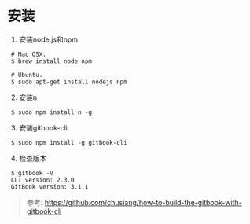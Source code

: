 # 安装
1.  安装node.js和npm

```
 # Mac OSX.
 $ brew install node npm

 # Ubuntu.
 $ sudo apt-get install nodejs npm
```
2.  安装n
```
 $ sudo npm install n -g
```
3. 安装gitbook-cli
```
 $ sudo npm install -g gitbook-cli
```
4. 检查版本
```
 $ gitbook -V
 CLI version: 2.3.0
 GitBook version: 3.1.1
```
>参考: https://github.com/chusiang/how-to-build-the-gitbook-with-gitbook-cli
